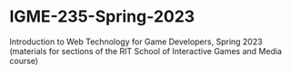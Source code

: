 # IGME-235-Spring-2023
Introduction to Web Technology for Game Developers, Spring 2023 (materials for sections of the RIT School of Interactive Games and Media course)
